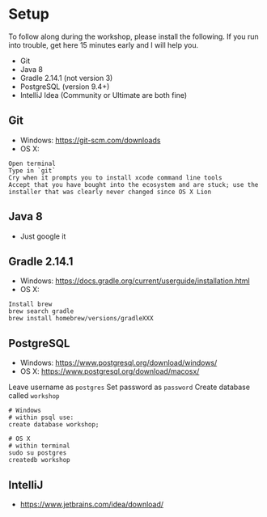 # Setup

To follow along during the workshop, please install the following. If you run into trouble, get here 15 minutes early and I will help you.

* Git
* Java 8
* Gradle 2.14.1 (not version 3)
* PostgreSQL (version 9.4+)
* IntelliJ Idea (Community or Ultimate are both fine)

## Git

* Windows: https://git-scm.com/downloads
* OS X:

```
Open terminal
Type in `git`
Cry when it prompts you to install xcode command line tools
Accept that you have bought into the ecosystem and are stuck; use the installer that was clearly never changed since OS X Lion
```

## Java 8

* Just google it

## Gradle 2.14.1

* Windows: https://docs.gradle.org/current/userguide/installation.html
* OS X:

```
Install brew
brew search gradle
brew install homebrew/versions/gradleXXX
```

## PostgreSQL

* Windows: https://www.postgresql.org/download/windows/
* OS X: https://www.postgresql.org/download/macosx/

Leave username as `postgres`
Set password as `password`
Create database called `workshop`
```
# Windows
# within psql use:
create database workshop;

# OS X
# within terminal
sudo su postgres
createdb workshop
```

## IntelliJ

* https://www.jetbrains.com/idea/download/